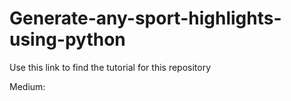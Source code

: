 # Generate-any-sport-highlights-using-python
Use this link to find the tutorial for this repository

Medium:
